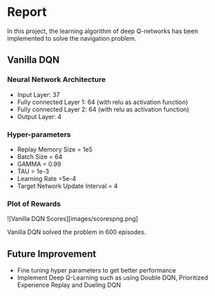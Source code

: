 # Report

In this project, the learning algorithm of deep Q-networks has been implemented to solve the navigation problem.

## Vanilla DQN

### Neural Network Architecture

- Input Layer: 37
- Fully connected Layer 1: 64 (with relu as activation function)
- Fully connected Layer 2: 64 (with relu as activation function)
- Output Layer: 4

### Hyper-parameters

- Replay Memory Size = 1e5
- Batch Size = 64
- GAMMA = 0.99
- TAU = 1e-3
- Learning Rate =5e-4
- Target Network Update Interval = 4

### Plot of Rewards

![Vanilla DQN Scores][images/scorespng.png]

Vanilla DQN solved the problem in 600 episodes.

## Future Improvement

- Fine tuning hyper parameters to get better performance
- Implement Deep Q-Learning such as using Double DQN, Prioritized Experience Replay and Dueling DQN
